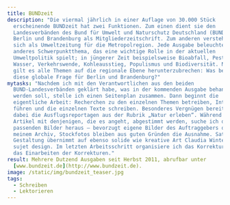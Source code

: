 ```yaml
---
title: BUNDzeit
description: "Die viermal jährlich in einer Auflage von 30.000 Stück
  erscheinende BUNDzeit hat zwei Funktionen. Zum einen dient sie den
  Landesverbänden des Bund für Umwelt und Naturschutz Deutschland (BUND) in
  Berlin und Brandenburg als Mitgliederzeitschrift. Zum anderen versteht sie
  sich als Umweltzeitung für die Metropolregion. Jede Ausgabe beleuchtet ein
  anderes Schwerpunktthema, das eine wichtige Rolle in der aktuellen
  Umweltpolitik spielt; in jüngerer Zeit beispielsweise Bioabfall, Pestizide,
  Wasser, Verkehrswende, Kohleausstieg, Populismus und Biodiversität. Natürlich
  gilt es alle Themen auf die regionale Ebene herunterzubrechen: Was bedeutet
  diese globale Frage für Berlin und Brandenburg?"
mytasks: "Nachdem ich mit den Verantwortlichen aus den beiden
  BUND-Landesverbänden geklärt habe, was in der kommenden Ausgabe behandelt
  werden soll, stelle ich einen Seitenplan zusammen. Dann beginnt die
  eigentliche Arbeit: Recherchen zu den einzelnen Themen betreiben, Interviews
  führen und die einzelnen Texte schreiben. Besonderes Vergnügen bereiten mir
  dabei die Ausflugsreportagen aus der Rubrik „Natur erleben“. Während die
  Artikel mit denjenigen, die es angeht, abgestimmt werden, suche ich die
  passenden Bilder heraus – bevorzugt eigene Bilder des Auftraggebers oder aus
  meinem Archiv, Stockfotos bleiben aus guten Gründen die Ausnahme. Satz und
  Gestaltung übernimmt auf ebenso solide wie kreative Art Claudia Winter von
  sujet design. Im letzten Arbeitsschritt organisiere ich das Korrekturlesen und
  das Einarbeiten der Korrekturen."
result: Mehrere Dutzend Ausgaben seit Herbst 2011, abrufbar unter
  [www.bundzeit.de](http://www.bundzeit.de).
image: /static/img/bundzeit_teaser.jpg
tags:
  - Schreiben
  - Lektorieren
---
```

